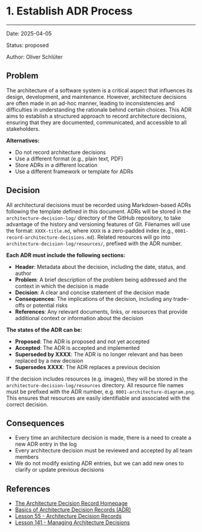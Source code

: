 # 1. Establish ADR Process

---

Date: 2025-04-05

Status: proposed

Author: Oliver Schlüter

## Problem

The architecture of a software system is a critical aspect that influences its design, development, and maintenance. 
However, architecture decisions are often made in an ad-hoc manner, leading to inconsistencies and difficulties in understanding the rationale behind certain choices. 
This ADR aims to establish a structured approach to record architecture decisions, ensuring that they are documented, communicated, and accessible to all stakeholders.

**Alternatives:**

- Do not record architecture decisions
- Use a different format (e.g., plain text, PDF)
- Store ADRs in a different location
- Use a different framework or template for ADRs

## Decision

All architectural decisions must be recorded using Markdown-based ADRs following the template defined in this document.
ADRs will be stored in the `architecture-decision-log/` directory of the GitHub repository, to take advantage of the history and versioning features of Git.
Filenames will use the format: `XXXX-title.md`, where `XXXX` is a zero-padded index (e.g., `0001-record-architecture-decisions.md`).
Related resources will go into `architecture-decision-log/resources/`, prefixed with the ADR number.

**Each ADR must include the following sections:**

- **Header**: Metadata about the decision, including the date, status, and author
- **Problem**: A brief description of the problem being addressed and the context in which the decision is made
- **Decision**: A clear and concise statement of the decision made
- **Consequences**: The implications of the decision, including any trade-offs or potential risks
- **References**: Any relevant documents, links, or resources that provide additional context or information about the decision

**The states of the ADR can be:**

- **Proposed**: The ADR is proposed and not yet accepted
- **Accepted**: The ADR is accepted and implemented
- **Superseded by XXXX**: The ADR is no longer relevant and has been replaced by a new decision
- **Supersedes XXXX**: The ADR replaces a previous decision

If the decision includes resources (e.g. images), they will be stored in the `architecture-decision-log/resources` directory.
All resource file names must be prefixed with the ADR number, e.g. `0001-architecture-diagram.png`.
This ensures that resources are easily identifiable and associated with the correct decision.

## Consequences

- Every time an architecture decision is made, there is a need to create a new ADR entry in the log
- Every architecture decision must be reviewed and accepted by all team members
- We do not modify existing ADR entries, but we can add new ones to clarify or update previous decisions

## References

- [The Architecture Decision Record Homepage](https://adr.github.io/)
- [Basics of Architecture Decision Records (ADR)](https://medium.com/@nolomokgosi/basics-of-architecture-decision-records-adr-e09e00c636c6)
- [Lesson 55 - Architecture Decision Records](https://www.youtube.com/watch?v=LMBqGPLvonU) 
- [Lesson 141 - Managing Architecture Decisions](https://www.youtube.com/watch?v=PoarX66AO5s) 
